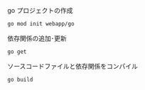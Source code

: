 go プロジェクトの作成

```sh
go mod init webapp/go
```

依存関係の追加･更新

```sh
go get 
```

ソースコードファイルと依存関係をコンパイル
```sh
go build
```
